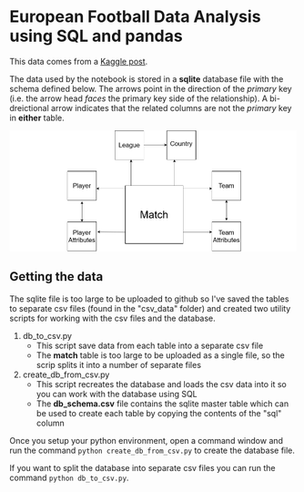 # European Football Data Analysis using SQL and pandas

This data comes from a [Kaggle post](https://www.kaggle.com/code/dimarudov/data-analysis-using-sql/input).

The data used by the notebook is stored in a **sqlite** database file with the schema defined below. The arrows point in the direction of the *primary* key (i.e. the arrow head *faces* the primary key side of the relationship). A bi-dreictional arrow indicates that the related columns are not the *primary* key in **either** table.

![DB Schema Diagram](https://github.com/MauriceBrown/sql-football-data/blob/main/DB%20Schema%20Diagram.png)

## Getting the data

The sqlite file is too large to be uploaded to github so I've saved the tables to separate csv files (found in the "csv_data" folder) and created two utility scripts for working with the csv files and the database.

1. db_to_csv.py
    * This script save data from each table into a separate csv file
    * The **match** table is too large to be uploaded as a single file, so the scrip splits it into a number of separate files
2. create_db_from_csv.py
    * This script recreates the database and loads the csv data into it so you can work with the database using SQL
    * The **db_schema.csv** file contains the sqlite master table which can be used to create each table by copying the contents of the "sql" column

Once you setup your python environment, open a command window and run the command `python create_db_from_csv.py` to create the database file.

If you want to split the database into separate csv files you can run the command `python db_to_csv.py`.
